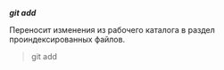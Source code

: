 ***git add***

Переносит изменения из рабочего каталога в раздел проиндексированных файлов. 

>git add